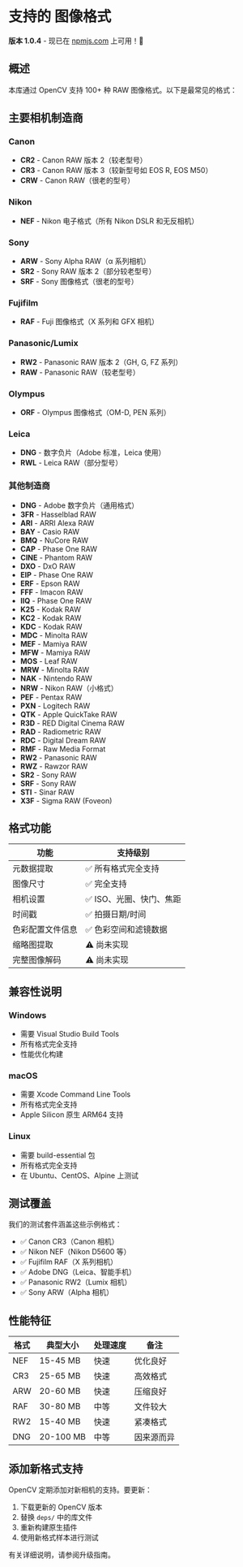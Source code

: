 # 支持的 图像格式

**版本 1.0.4** - 现已在 [npmjs.com](https://www.npmjs.com/package/opencv-napi) 上可用！🎉

## 概述

本库通过 OpenCV 支持 100+ 种 RAW 图像格式。以下是最常见的格式：

## 主要相机制造商

### Canon
- **CR2** - Canon RAW 版本 2（较老型号）
- **CR3** - Canon RAW 版本 3（较新型号如 EOS R, EOS M50）
- **CRW** - Canon RAW（很老的型号）

### Nikon  
- **NEF** - Nikon 电子格式（所有 Nikon DSLR 和无反相机）

### Sony
- **ARW** - Sony Alpha RAW（α 系列相机）
- **SR2** - Sony RAW 版本 2（部分较老型号）
- **SRF** - Sony 图像格式（很老的型号）

### Fujifilm
- **RAF** - Fuji 图像格式（X 系列和 GFX 相机）

### Panasonic/Lumix
- **RW2** - Panasonic RAW 版本 2（GH, G, FZ 系列）
- **RAW** - Panasonic RAW（较老型号）

### Olympus
- **ORF** - Olympus 图像格式（OM-D, PEN 系列）

### Leica
- **DNG** - 数字负片（Adobe 标准，Leica 使用）
- **RWL** - Leica RAW（部分型号）

### 其他制造商
- **DNG** - Adobe 数字负片（通用格式）
- **3FR** - Hasselblad RAW
- **ARI** - ARRI Alexa RAW
- **BAY** - Casio RAW
- **BMQ** - NuCore RAW
- **CAP** - Phase One RAW
- **CINE** - Phantom RAW
- **DXO** - DxO RAW
- **EIP** - Phase One RAW
- **ERF** - Epson RAW
- **FFF** - Imacon RAW
- **IIQ** - Phase One RAW
- **K25** - Kodak RAW
- **KC2** - Kodak RAW
- **KDC** - Kodak RAW
- **MDC** - Minolta RAW
- **MEF** - Mamiya RAW
- **MFW** - Mamiya RAW
- **MOS** - Leaf RAW
- **MRW** - Minolta RAW
- **NAK** - Nintendo RAW
- **NRW** - Nikon RAW（小格式）
- **PEF** - Pentax RAW
- **PXN** - Logitech RAW
- **QTK** - Apple QuickTake RAW
- **R3D** - RED Digital Cinema RAW
- **RAD** - Radiometric RAW
- **RDC** - Digital Dream RAW
- **RMF** - Raw Media Format
- **RW2** - Panasonic RAW
- **RWZ** - Rawzor RAW
- **SR2** - Sony RAW
- **SRF** - Sony RAW
- **STI** - Sinar RAW
- **X3F** - Sigma RAW (Foveon)

## 格式功能

| 功能 | 支持级别 |
|------|----------|
| 元数据提取 | ✅ 所有格式完全支持 |
| 图像尺寸 | ✅ 完全支持 |
| 相机设置 | ✅ ISO、光圈、快门、焦距 |
| 时间戳 | ✅ 拍摄日期/时间 |
| 色彩配置文件信息 | ✅ 色彩空间和滤镜数据 |
| 缩略图提取 | ⚠️ 尚未实现 |
| 完整图像解码 | ⚠️ 尚未实现 |

## 兼容性说明

### Windows
- 需要 Visual Studio Build Tools
- 所有格式完全支持
- 性能优化构建

### macOS  
- 需要 Xcode Command Line Tools
- 所有格式完全支持
- Apple Silicon 原生 ARM64 支持

### Linux
- 需要 build-essential 包
- 所有格式完全支持
- 在 Ubuntu、CentOS、Alpine 上测试

## 测试覆盖

我们的测试套件涵盖这些示例格式：
- ✅ Canon CR3（Canon 相机）
- ✅ Nikon NEF（Nikon D5600 等）
- ✅ Fujifilm RAF（X 系列相机）
- ✅ Adobe DNG（Leica、智能手机）
- ✅ Panasonic RW2（Lumix 相机）
- ✅ Sony ARW（Alpha 相机）

## 性能特征

| 格式 | 典型大小 | 处理速度 | 备注 |
|------|----------|----------|------|
| NEF | 15-45 MB | 快速 | 优化良好 |
| CR3 | 25-65 MB | 快速 | 高效格式 |
| ARW | 20-60 MB | 快速 | 压缩良好 |
| RAF | 30-80 MB | 中等 | 文件较大 |
| RW2 | 15-40 MB | 快速 | 紧凑格式 |
| DNG | 20-100 MB | 中等 | 因来源而异 |

## 添加新格式支持

OpenCV 定期添加对新相机的支持。要更新：

1. 下载更新的 OpenCV 版本
2. 替换 `deps/` 中的库文件
3. 重新构建原生插件
4. 使用新格式样本进行测试

有关详细说明，请参阅升级指南。
